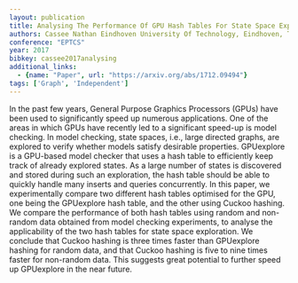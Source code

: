 ```yaml
---
layout: publication
title: Analysing The Performance Of GPU Hash Tables For State Space Exploration
authors: Cassee Nathan Eindhoven University Of Technology, Eindhoven, The Netherlands, Wijs Anton Eindhoven University Of Technology, Eindhoven, The Netherlands
conference: "EPTCS"
year: 2017
bibkey: cassee2017analysing
additional_links:
  - {name: "Paper", url: "https://arxiv.org/abs/1712.09494"}
tags: ['Graph', 'Independent']
---
```

<p>In the past few years, General Purpose Graphics Processors (GPUs)
have been used to significantly speed up numerous applications. One of
the areas in which GPUs have recently led to a significant speed-up is
model checking. In model checking, state spaces, i.e., large directed
graphs, are explored to verify whether models satisfy desirable
properties. GPUexplore is a GPU-based model checker that uses a hash
table to efficiently keep track of already explored states. As a large
number of states is discovered and stored during such an exploration,
the hash table should be able to quickly handle many inserts and queries
concurrently. In this paper, we experimentally compare two different
hash tables optimised for the GPU, one being the GPUexplore hash table,
and the other using Cuckoo hashing. We compare the performance of both
hash tables using random and non-random data obtained from model
checking experiments, to analyse the applicability of the two hash
tables for state space exploration. We conclude that Cuckoo hashing is
three times faster than GPUexplore hashing for random data, and that
Cuckoo hashing is five to nine times faster for non-random data. This
suggests great potential to further speed up GPUexplore in the near
future.</p>
